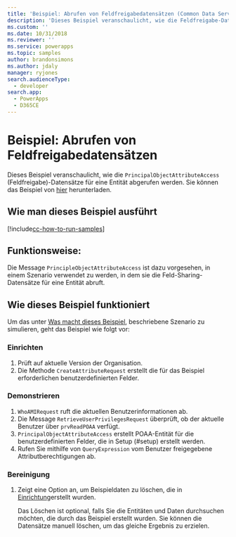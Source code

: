 ```yaml
---
title: 'Beispiel: Abrufen von Feldfreigabedatensätzen (Common Data Service for Apps) | Microsoft Docs'
description: 'Dieses Beispiel veranschaulicht, wie die Feldfreigabe-Datensätze für eine Entität abgerufen werden.'
ms.custom: ''
ms.date: 10/31/2018
ms.reviewer: ''
ms.service: powerapps
ms.topic: samples
author: brandonsimons
ms.author: jdaly
manager: ryjones
search.audienceType:
  - developer
search.app:
  - PowerApps
  - D365CE
---
```

# <a name="sample-retrieve-field-sharing-records"></a>Beispiel: Abrufen von Feldfreigabedatensätzen

<!-- https://docs.microsoft.com/en-us/dynamics365/customer-engagement/developer/sample-retrieve-field-sharing-records -->

Dieses Beispiel veranschaulicht, wie die `PrincipalObjectAttributeAccess` (Feldfreigabe)-Datensätze für eine Entität abgerufen werden. Sie können das Beispiel von [hier](https://github.com/Microsoft/PowerApps-Samples/tree/master/cds/orgsvc/C%23/RetrieveFieldSharing) herunterladen.

## <a name="how-to-run-this-sample"></a>Wie man dieses Beispiel ausführt

[!include[cc-how-to-run-samples](../../includes/cc-how-to-run-samples.md)]

## <a name="what-this-sample-does"></a>Funktionsweise:

Die Message `PrincipleObjectAttributeAccess` ist dazu vorgesehen, in einem Szenario verwendet zu werden, in dem sie die Feld-Sharing-Datensätze für eine Entität abruft.

## <a name="how-this-sample-works"></a>Wie dieses Beispiel funktioniert

Um das unter [Was macht dieses Beispiel](#what-this-sample-does), beschriebene Szenario zu simulieren, geht das Beispiel wie folgt vor:

### <a name="setup"></a>Einrichten

1. Prüft auf aktuelle Version der Organisation.
2. Die Methode `CreateAttributeRequest` erstellt die für das Beispiel erforderlichen benutzerdefinierten Felder.

### <a name="demonstrate"></a>Demonstrieren

1. `WhoAMIRequest` ruft die aktuellen Benutzerinformationen ab.
2. Die Message `RetrieveUserPrivilegesRequest` überprüft, ob der aktuelle Benutzer über `prvReadPOAA` verfügt.
3. `PrincipalObjectAttributeAccess` erstellt POAA-Entität für die benutzerdefinierten Felder, die in Setup (#setup) erstellt werden.
4. Rufen Sie mithilfe von `QueryExpression` vom Benutzer freigegebene Attributberechtigungen ab.

### <a name="clean-up"></a>Bereinigung

1. Zeigt eine Option an, um Beispieldaten zu löschen, die in [Einrichtung](#setup)erstellt wurden.

    Das Löschen ist optional, falls Sie die Entitäten und Daten durchsuchen möchten, die durch das Beispiel erstellt wurden. Sie können die Datensätze manuell löschen, um das gleiche Ergebnis zu erzielen.
